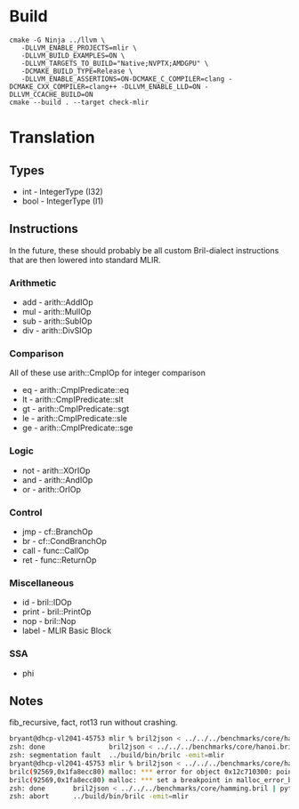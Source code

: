 # Build

```
cmake -G Ninja ../llvm \
   -DLLVM_ENABLE_PROJECTS=mlir \
   -DLLVM_BUILD_EXAMPLES=ON \
   -DLLVM_TARGETS_TO_BUILD="Native;NVPTX;AMDGPU" \
   -DCMAKE_BUILD_TYPE=Release \
   -DLLVM_ENABLE_ASSERTIONS=ON-DCMAKE_C_COMPILER=clang -DCMAKE_CXX_COMPILER=clang++ -DLLVM_ENABLE_LLD=ON -DLLVM_CCACHE_BUILD=ON
cmake --build . --target check-mlir
```

# Translation

## Types
- int - IntegerType (I32)
- bool - IntegerType (I1)

## Instructions

In the future, these should probably be all custom Bril-dialect instructions that are then lowered into standard MLIR.

### Arithmetic
- add - arith::AddIOp
- mul - arith::MulIOp
- sub - arith::SubIOp
- div - arith::DivSIOp

### Comparison
All of these use arith::CmpIOp for integer comparison
- eq - arith::CmpIPredicate::eq
- lt - arith::CmpIPredicate::slt
- gt - arith::CmpIPredicate::sgt
- le - arith::CmpIPredicate::sle
- ge - arith::CmpIPredicate::sge

### Logic
- not - arith::XOrIOp
- and - arith::AndIOp
- or - arith::OrIOp

### Control
- jmp - cf::BranchOp
- br - cf::CondBranchOp
- call - func::CallOp
- ret - func::ReturnOp

### Miscellaneous
- id - bril::IDOp
- print - bril::PrintOp
- nop - bril::Nop
- label - MLIR Basic Block

### SSA
- phi

## Notes
fib_recursive, fact, rot13 run without crashing.

```bash
bryant@dhcp-vl2041-45753 mlir % bril2json < ../../../benchmarks/core/hanoi.bril | python ../../ssa-old/to_ssa.py | ../build/bin/brilc -emit=mlir
zsh: done                bril2json < ../../../benchmarks/core/hanoi.bril | python ../../ssa-old/to_ssa.py | 
zsh: segmentation fault  ../build/bin/brilc -emit=mlir
bryant@dhcp-vl2041-45753 mlir % bril2json < ../../../benchmarks/core/hamming.bril | python ../../ssa-old/to_ssa.py | ../build/bin/brilc -emit=mlir
brilc(92569,0x1fa8ecc80) malloc: *** error for object 0x12c710300: pointer being freed was not allocated
brilc(92569,0x1fa8ecc80) malloc: *** set a breakpoint in malloc_error_break to debug
zsh: done       bril2json < ../../../benchmarks/core/hamming.bril | python ../../ssa-old/to_ssa.py | 
zsh: abort      ../build/bin/brilc -emit=mlir
```